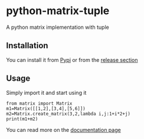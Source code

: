# python-matrix-tuple
A python matrix implementation with tuple

## Installation

You can install it from [Pypi](https://pypi.org/project/matrix-tuple) or from the [release section](https://github.com/RikyIsola/python-matrix-tuple/releases)

## Usage

Simply import it and start using it
```python3
from matrix import Matrix
m1=Matrix([[1,2],[3,4],[5,6]])
m2=Matrix.create_matrix(3,2,lambda i,j:1+i*2+j)
print(m1+m2)
```

You can read more on the [documentation page](https://rikyisola.github.io/python-matrix-tuple/matrix/matrix.html)
